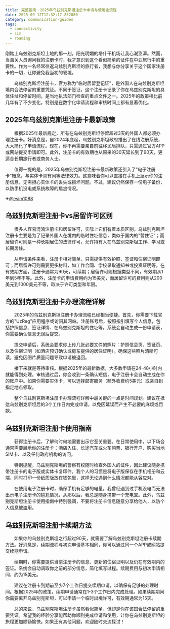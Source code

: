 ```yaml
---
title: 完整指南：2025年乌兹别克斯坦注册卡申请与使用全流程
date: 2025-09-12T12:32:17.852880
category: communication-guides
tags:
  - connectivity
  - sim
  - roaming
---
```


刚踏上乌兹别克斯坦土地的那一刻，阳光明媚的塔什干机场让我心潮澎湃。然而，当海关人员询问我的注册卡时，我才意识到这个看似简单的证件在中亚旅行中的重要性。作为一名经常往返乌兹别克斯坦的旅行者，我想与你分享关于这个国家注册卡的一切，让你避免我当初的窘境。

　　乌兹别克斯坦注册卡，官方称为"临时居留登记证"，是外国人在乌兹别克斯坦境内合法停留的重要凭证。不同于签证，这个注册卡记录了你在乌兹别克斯坦的具体住址和停留时间，是当地执法部门检查的重点文件之一。2025年的政策相比前几年有了不少变化，特别是在数字化申请流程和审核时间上都有显著优化。

## 2025年乌兹别克斯坦注册卡最新政策

　　根据2025年最新规定，所有在乌兹别克斯坦停留超过3天的外国人都必须办理注册卡。好消息是，自2024年底起，乌兹别克斯坦政府推出了在线注册系统，大大简化了申请流程。现在，你不再需要亲自前往移民局排队，只需通过官方APP或网站提交申请即可。此外，注册卡的有效期也从原来的30天延长到了90天，更适合长期旅行者或商务人士。

　　值得一提的是，2025年乌兹别克斯坦注册卡最新政策还引入了"电子注册卡"概念，与实体卡具有同等法律效力。这意味着你可以直接在手机上展示你的注册信息，无需担心实体卡的丢失或损坏问题。不过，建议仍然保存一份电子备份，以防手机没电或系统故障的尴尬情况。

✈[@esim1088](https://t.me/s/esim1088)

## 乌兹别克斯坦注册卡vs居留许可区别

　　很多人容易混淆注册卡和居留许可，实际上它们有着本质区别。乌兹别克斯坦注册卡主要是为了记录外国人在境内的临时住址信息，类似于国内的"暂住证"；而居留许可则是一种长期居住的法律许可，允许持有人在乌兹别克斯坦工作、学习或长期居住。

　　从申请条件来看，注册卡相对简单，只需提供有效护照、签证和住宿证明即可；而居留许可则需要更多材料，如工作合同、学校录取通知书或投资证明等。在有效期方面，注册卡通常为90天，可续期；居留许可则根据类型不同，有效期从1年到5年不等。此外，注册卡的申请费用约为15美元，而居留许可的费用则从200美元到1000美元不等，取决于许可类型和年限。

## 乌兹别克斯坦注册卡办理流程详解

　　2025年的乌兹别克斯坦注册卡办理流程已经相当便捷。首先，你需要下载官方的"UzReg"应用程序或访问其网站。注册账号后，按照指引填写个人信息，包括护照信息、签证详情、在乌兹别克斯坦的住址等。系统会自动生成一份申请表，你需要确认信息无误后提交。

　　提交申请后，系统会要求你上传几张必要文件的照片：护照信息页、签证页、以及住宿证明（如酒店预订确认或房东提供的居住证明）。确保这些照片清晰可读，避免因图片质量问题导致申请被退回。

　　接下来就是等待审核。根据2025年的最新数据，大多数申请在24-48小时内就能得到处理。审核通过后，你会收到一条确认短信，电子注册卡会自动生成在你的账户中。如果你需要实体卡，可以选择邮寄服务（额外收费约5美元）或亲自到指定地点领取。

　　整个乌兹别克斯坦注册卡办理流程详解中最关键的一点是时间规划。建议在抵达乌兹别克斯坦后的3个工作日内完成申请，以免因延误而产生不必要的麻烦或罚款。

## 乌兹别克斯坦注册卡使用指南

　　获得注册卡后，了解何时何地需要出示它至关重要。在日常使用中，以下场合通常需要展示你的注册卡：酒店入住、长途汽车或火车购票、银行开户、购买当地SIM卡、以及任何政府机构的访问。

　　特别提醒，乌兹别克斯坦的警察有权随时检查外国人的证件，因此建议随身携带注册卡的电子版或实体卡复印件。我个人的习惯是将电子版保存在手机相册和云端，同时打印一份纸质版放在钱包里，这样无论遇到什么情况都能从容应对。

　　在使用电子注册卡时，确保手机有足够的电量。我曾经遇到过手机没电而无法出示电子注册卡的尴尬情况，从那以后，我总是随身携带一个充电宝。此外，乌兹别克斯坦注册卡使用指南中特别强调，不要将注册卡信息随意分享给他人，以防个人信息被盗用。

## 乌兹别克斯坦注册卡续期方法

　　如果你的乌兹别克斯坦之行超过90天，就需要了解乌兹别克斯坦注册卡续期方法。好消息是，续期流程与初次申请基本相同，你可以通过同一个APP或网站提交续期申请。

　　续期时，你需要提供当前注册卡的信息、更新的住宿证明以及仍在有效期内的签证。系统会自动调取你之前的部分信息，简化填写过程。续期费用与初次申请相同，约为15美元。

　　建议在注册卡到期前至少7个工作日提交续期申请，以确保有足够的处理时间。根据2025年的政策，续期申请通常在1-3个工作日内完成处理。如果续期期间你需要离开乌兹别克斯坦，可以申请一个临时出境许可，有效期通常为15天。

　　总的来说，乌兹别克斯坦注册卡虽然看似简单，但却是你在该国合法停留的重要凭证。希望我的经验分享能帮助你顺利完成申请和使用，让你在乌兹别克斯坦的旅程更加顺畅愉快。如果还有其他问题，欢迎随时交流探讨！